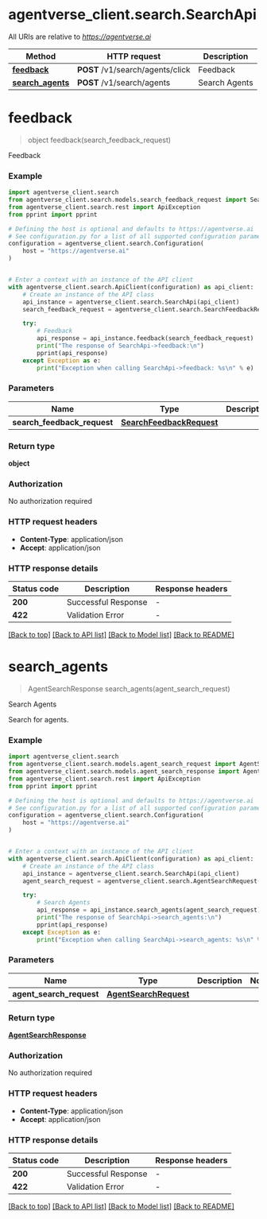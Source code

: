 # agentverse_client.search.SearchApi

All URIs are relative to *https://agentverse.ai*

Method | HTTP request | Description
------------- | ------------- | -------------
[**feedback**](SearchApi.md#feedback) | **POST** /v1/search/agents/click | Feedback
[**search_agents**](SearchApi.md#search_agents) | **POST** /v1/search/agents | Search Agents


# **feedback**
> object feedback(search_feedback_request)

Feedback

### Example


```python
import agentverse_client.search
from agentverse_client.search.models.search_feedback_request import SearchFeedbackRequest
from agentverse_client.search.rest import ApiException
from pprint import pprint

# Defining the host is optional and defaults to https://agentverse.ai
# See configuration.py for a list of all supported configuration parameters.
configuration = agentverse_client.search.Configuration(
    host = "https://agentverse.ai"
)


# Enter a context with an instance of the API client
with agentverse_client.search.ApiClient(configuration) as api_client:
    # Create an instance of the API class
    api_instance = agentverse_client.search.SearchApi(api_client)
    search_feedback_request = agentverse_client.search.SearchFeedbackRequest() # SearchFeedbackRequest | 

    try:
        # Feedback
        api_response = api_instance.feedback(search_feedback_request)
        print("The response of SearchApi->feedback:\n")
        pprint(api_response)
    except Exception as e:
        print("Exception when calling SearchApi->feedback: %s\n" % e)
```



### Parameters


Name | Type | Description  | Notes
------------- | ------------- | ------------- | -------------
 **search_feedback_request** | [**SearchFeedbackRequest**](SearchFeedbackRequest.md)|  | 

### Return type

**object**

### Authorization

No authorization required

### HTTP request headers

 - **Content-Type**: application/json
 - **Accept**: application/json

### HTTP response details

| Status code | Description | Response headers |
|-------------|-------------|------------------|
**200** | Successful Response |  -  |
**422** | Validation Error |  -  |

[[Back to top]](#) [[Back to API list]](../README.md#documentation-for-api-endpoints) [[Back to Model list]](../README.md#documentation-for-models) [[Back to README]](../README.md)

# **search_agents**
> AgentSearchResponse search_agents(agent_search_request)

Search Agents

Search for agents.

### Example


```python
import agentverse_client.search
from agentverse_client.search.models.agent_search_request import AgentSearchRequest
from agentverse_client.search.models.agent_search_response import AgentSearchResponse
from agentverse_client.search.rest import ApiException
from pprint import pprint

# Defining the host is optional and defaults to https://agentverse.ai
# See configuration.py for a list of all supported configuration parameters.
configuration = agentverse_client.search.Configuration(
    host = "https://agentverse.ai"
)


# Enter a context with an instance of the API client
with agentverse_client.search.ApiClient(configuration) as api_client:
    # Create an instance of the API class
    api_instance = agentverse_client.search.SearchApi(api_client)
    agent_search_request = agentverse_client.search.AgentSearchRequest() # AgentSearchRequest | 

    try:
        # Search Agents
        api_response = api_instance.search_agents(agent_search_request)
        print("The response of SearchApi->search_agents:\n")
        pprint(api_response)
    except Exception as e:
        print("Exception when calling SearchApi->search_agents: %s\n" % e)
```



### Parameters


Name | Type | Description  | Notes
------------- | ------------- | ------------- | -------------
 **agent_search_request** | [**AgentSearchRequest**](AgentSearchRequest.md)|  | 

### Return type

[**AgentSearchResponse**](AgentSearchResponse.md)

### Authorization

No authorization required

### HTTP request headers

 - **Content-Type**: application/json
 - **Accept**: application/json

### HTTP response details

| Status code | Description | Response headers |
|-------------|-------------|------------------|
**200** | Successful Response |  -  |
**422** | Validation Error |  -  |

[[Back to top]](#) [[Back to API list]](../README.md#documentation-for-api-endpoints) [[Back to Model list]](../README.md#documentation-for-models) [[Back to README]](../README.md)


